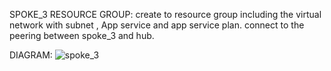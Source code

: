 SPOKE_3 RESOURCE GROUP:
    create to  resource group including  the virtual network with subnet , App service and app service plan.
connect to the peering between spoke_3 and hub.

DIAGRAM:
    ![spoke_3](https://github.com/user-attachments/assets/d437b18f-374e-4d8c-880d-448c833f9bd8)

